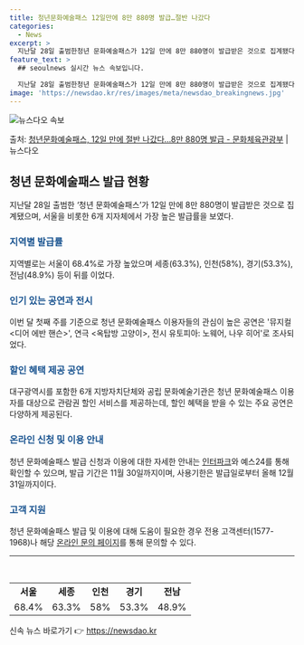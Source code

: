 ```yaml
---
title: 청년문화예술패스 12일만에 8만 880명 발급…절반 나갔다
categories:
  - News
excerpt: >
  지난달 28일 출범한청년 문화예술패스가 12일 만에 8만 880명이 발급받은 것으로 집계됐다. 이는 올해 지…
feature_text: >
  ## seoulnews 실시간 뉴스 속보입니다.

  지난달 28일 출범한청년 문화예술패스가 12일 만에 8만 880명이 발급받은 것으로 집계됐다. 이는 올해 지…
image: 'https://newsdao.kr/res/images/meta/newsdao_breakingnews.jpg'
---
```


![뉴스다오 속보](https://newsdao.kr/res/images/meta/newsdao_breakingnews.jpg)

<p>출처: <a href="https://newsdao.kr/3572" rel="dofollow">청년문화예술패스, 12일 만에 절반 나갔다…8만 880명 발급 - 문화체육관광부</a> | 뉴스다오</p>

<h2 data-ke-size="size26">청년 문화예술패스 발급 현황</h2>
<p data-ke-size="size16">지난달 28일 출범한 ‘청년 문화예술패스’가 12일 만에 8만 880명이 발급받은 것으로 집계됐으며, 서울을 비롯한 6개 지자체에서 가장 높은 발급률을 보였다.</p>

<h3><b><span style="color: #1a5490;">지역별 발급률</span></b></h3>
<p data-ke-size="size16">지역별로는 서울이 68.4%로 가장 높았으며 세종(63.3%), 인천(58%), 경기(53.3%), 전남(48.9%) 등이 뒤를 이었다.</p>

<h3><b><span style="color: #1a5490;">인기 있는 공연과 전시</span></b></h3>
<p data-ke-size="size16">이번 달 첫째 주를 기준으로 청년 문화예술패스 이용자들의 관심이 높은 공연은 '뮤지컬 <디어 에반 핸슨>', 연극 <옥탑방 고양이>, 전시 유토피아: 노웨어, 나우 히어'로 조사되었다.</p>

<h3><b><span style="color: #1a5490;">할인 혜택 제공 공연</span></b></h3>
<p data-ke-size="size16">대구광역시를 포함한 6개 지방자치단체와 공립 문화예술기관은 청년 문화예술패스 이용자를 대상으로 관람권 할인 서비스를 제공하는데, 할인 혜택을 받을 수 있는 주요 공연은 다양하게 제공된다.</p>

<h3><b><span style="color: #1a5490;">온라인 신청 및 이용 안내</span></b></h3>
<p data-ke-size="size16">청년 문화예술패스 발급 신청과 이용에 대한 자세한 안내는 <a href="https://events.interpark.com/exhibition?exhibitionCode=240305008">인터파크</a>와 예스24를 통해 확인할 수 있으며, 발급 기간은 11월 30일까지이며, 사용기한은 발급일로부터 올해 12월 31일까지이다.</p>

<h3><b><span style="color: #1a5490;">고객 지원</span></b></h3>
<p data-ke-size="size16">청년 문화예술패스 발급 및 이용에 대해 도움이 필요한 경우 전용 고객센터(1577-1968)나 해당 <a href="https://litt.ly/24culturepass">온라인 문의 페이지</a>를 통해 문의할 수 있다.</p>

<hr data-ke-size="size16">
<p data-ke-size="size16">&nbsp;</p>

<table>
   <tbody>
      <tr>
         <td style="text-align: center; height: 17px;"><b>서울</b></td>
         <td style="text-align: center; height: 17px;"><b>세종</b></td>
         <td style="text-align: center; height: 17px;"><b>인천</b></td>
         <td style="text-align: center; height: 17px;"><b>경기</b></td>
         <td style="text-align: center; height: 17px;"><b>전남</b></td>
      </tr>
      <tr>
         <td style="text-align: center; height: 17px;">68.4%</td>
         <td style="text-align: center; height: 17px;">63.3%</td>
         <td style="text-align: center; height: 17px;">58%</td>
         <td style="text-align: center; height: 17px;">53.3%</td>
         <td style="text-align: center; height: 17px;">48.9%</td>
      </tr>
   </tbody>
</table> 

신속 뉴스 바로가기 👉 <a href="https://newsdao.kr" rel="dofollow">https://newsdao.kr</a>


